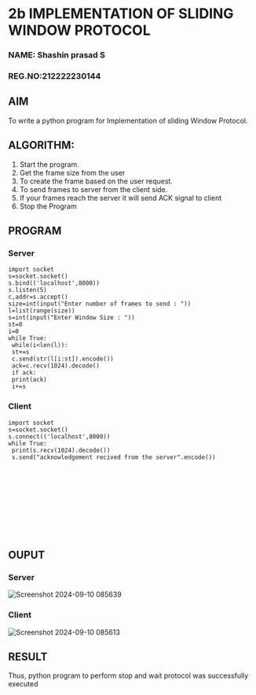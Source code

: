 # 2b IMPLEMENTATION OF SLIDING WINDOW PROTOCOL
### NAME: Shashin prasad S
### REG.NO:212222230144
## AIM
To write a python program for Implementation of sliding Window Protocol.
## ALGORITHM:
1. Start the program.
2. Get the frame size from the user
3. To create the frame based on the user request.
4. To send frames to server from the client side.
5. If your frames reach the server it will send ACK signal to client
6. Stop the Program
## PROGRAM
### Server
```
import socket
s=socket.socket()
s.bind(('localhost',8000))
s.listen(5)
c,addr=s.accept()
size=int(input("Enter number of frames to send : "))
l=list(range(size))
s=int(input("Enter Window Size : "))
st=0
i=0
while True:
 while(i<len(l)):
 st+=s
 c.send(str(l[i:st]).encode())
 ack=c.recv(1024).decode()
 if ack:
 print(ack)
 i+=s
```
### Client
```
import socket
s=socket.socket()
s.connect(('localhost',8000))
while True: 
 print(s.recv(1024).decode())
 s.send("acknowledgement recived from the server".encode())

```
<br></br>
<br></br>
<br></br>
<br></br>

## OUPUT
### Server
![Screenshot 2024-09-10 085639](https://github.com/user-attachments/assets/c54b96bc-a64b-48a9-a8ee-b608bd6d9d6d)

### Client
![Screenshot 2024-09-10 085613](https://github.com/user-attachments/assets/ddebb5c2-10a7-4f4a-b047-bd76d044afb3)

## RESULT
Thus, python program to perform stop and wait protocol was successfully executed
